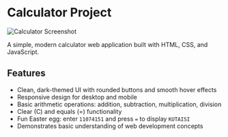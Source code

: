 # Calculator Project

![Calculator Screenshot](ScreenClip/{7261B20A-FB67-4BF3-B0F4-95B597923B8F}.png)

A simple, modern calculator web application built with HTML, CSS, and JavaScript.

## Features
- Clean, dark-themed UI with rounded buttons and smooth hover effects
- Responsive design for desktop and mobile
- Basic arithmetic operations: addition, subtraction, multiplication, division
- Clear (C) and equals (=) functionality
- Fun Easter egg: enter `11074151` and press `=` to display `KUTAISI`
- Demonstrates basic understanding of web development concepts


